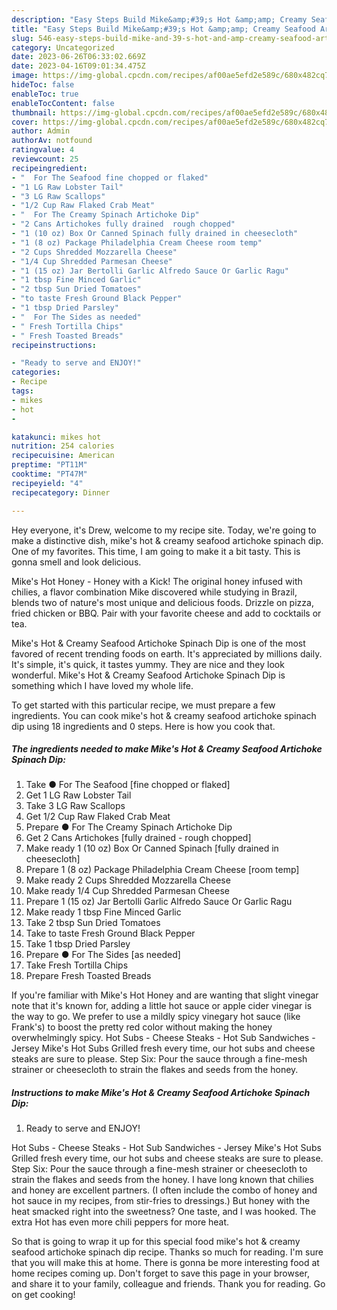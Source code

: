 ```yaml
---
description: "Easy Steps Build Mike&amp;#39;s Hot &amp;amp; Creamy Seafood Artichoke Spinach Dip the Very Delicious"
title: "Easy Steps Build Mike&amp;#39;s Hot &amp;amp; Creamy Seafood Artichoke Spinach Dip the Very Delicious"
slug: 546-easy-steps-build-mike-and-39-s-hot-and-amp-creamy-seafood-artichoke-spinach-dip-the-very-delicious
category: Uncategorized
date: 2023-06-26T06:33:02.669Z
date: 2023-04-16T09:01:34.475Z
image: https://img-global.cpcdn.com/recipes/af00ae5efd2e589c/680x482cq70/mikes-hot-creamy-seafood-artichoke-spinach-dip-recipe-main-photo.jpg
hideToc: false
enableToc: true
enableTocContent: false
thumbnail: https://img-global.cpcdn.com/recipes/af00ae5efd2e589c/680x482cq70/mikes-hot-creamy-seafood-artichoke-spinach-dip-recipe-main-photo.jpg
cover: https://img-global.cpcdn.com/recipes/af00ae5efd2e589c/680x482cq70/mikes-hot-creamy-seafood-artichoke-spinach-dip-recipe-main-photo.jpg
author: Admin
authorAv: notfound
ratingvalue: 4
reviewcount: 25
recipeingredient:
- "  For The Seafood fine chopped or flaked"
- "1 LG Raw Lobster Tail"
- "3 LG Raw Scallops"
- "1/2 Cup Raw Flaked Crab Meat"
- "  For The Creamy Spinach Artichoke Dip"
- "2 Cans Artichokes fully drained  rough chopped"
- "1 (10 oz) Box Or Canned Spinach fully drained in cheesecloth"
- "1 (8 oz) Package Philadelphia Cream Cheese room temp"
- "2 Cups Shredded Mozzarella Cheese"
- "1/4 Cup Shredded Parmesan Cheese"
- "1 (15 oz) Jar Bertolli Garlic Alfredo Sauce Or Garlic Ragu"
- "1 tbsp Fine Minced Garlic"
- "2 tbsp Sun Dried Tomatoes"
- "to taste Fresh Ground Black Pepper"
- "1 tbsp Dried Parsley"
- "  For The Sides as needed"
- " Fresh Tortilla Chips"
- " Fresh Toasted Breads"
recipeinstructions:

- "Ready to serve and ENJOY!"
categories:
- Recipe
tags:
- mikes
- hot
- 

katakunci: mikes hot  
nutrition: 254 calories
recipecuisine: American
preptime: "PT11M"
cooktime: "PT47M"
recipeyield: "4"
recipecategory: Dinner

---
```



Hey everyone, it's Drew, welcome to my recipe site. Today, we're going to make a distinctive dish, mike&#39;s hot &amp; creamy seafood artichoke spinach dip. One of my favorites. This time, I am going to make it a bit tasty. This is gonna smell and look delicious.

Mike&#39;s Hot Honey - Honey with a Kick! The original honey infused with chilies, a flavor combination Mike discovered while studying in Brazil, blends two of nature&#39;s most unique and delicious foods. Drizzle on pizza, fried chicken or BBQ. Pair with your favorite cheese and add to cocktails or tea.

Mike&#39;s Hot &amp; Creamy Seafood Artichoke Spinach Dip is one of the most favored of recent trending foods on earth. It's appreciated by millions daily. It's simple, it's quick, it tastes yummy. They are nice and they look wonderful. Mike&#39;s Hot &amp; Creamy Seafood Artichoke Spinach Dip is something which I have loved my whole life.


To get started with this particular recipe, we must prepare a few ingredients. You can cook mike&#39;s hot &amp; creamy seafood artichoke spinach dip using 18 ingredients and 0 steps. Here is how you cook that.

<!--inarticleads1-->

##### The ingredients needed to make Mike&#39;s Hot &amp; Creamy Seafood Artichoke Spinach Dip:

1. Take  ● For The Seafood [fine chopped or flaked]
1. Get 1 LG Raw Lobster Tail
1. Take 3 LG Raw Scallops
1. Get 1/2 Cup Raw Flaked Crab Meat
1. Prepare  ● For The Creamy Spinach Artichoke Dip
1. Get 2 Cans Artichokes [fully drained - rough chopped]
1. Make ready 1 (10 oz) Box Or Canned Spinach [fully drained in cheesecloth]
1. Prepare 1 (8 oz) Package Philadelphia Cream Cheese [room temp]
1. Make ready 2 Cups Shredded Mozzarella Cheese
1. Make ready 1/4 Cup Shredded Parmesan Cheese
1. Prepare 1 (15 oz) Jar Bertolli Garlic Alfredo Sauce Or Garlic Ragu
1. Make ready 1 tbsp Fine Minced Garlic
1. Take 2 tbsp Sun Dried Tomatoes
1. Take to taste Fresh Ground Black Pepper
1. Take 1 tbsp Dried Parsley
1. Prepare  ● For The Sides [as needed]
1. Take  Fresh Tortilla Chips
1. Prepare  Fresh Toasted Breads


If you&#39;re familiar with Mike&#39;s Hot Honey and are wanting that slight vinegar note that it&#39;s known for, adding a little hot sauce or apple cider vinegar is the way to go. We prefer to use a mildly spicy vinegary hot sauce (like Frank&#39;s) to boost the pretty red color without making the honey overwhelmingly spicy. Hot Subs - Cheese Steaks - Hot Sub Sandwiches - Jersey Mike&#39;s Hot Subs Grilled fresh every time, our hot subs and cheese steaks are sure to please. Step Six: Pour the sauce through a fine-mesh strainer or cheesecloth to strain the flakes and seeds from the honey. 

<!--inarticleads2-->

##### Instructions to make Mike&#39;s Hot &amp; Creamy Seafood Artichoke Spinach Dip:


1. Ready to serve and ENJOY!

Hot Subs - Cheese Steaks - Hot Sub Sandwiches - Jersey Mike&#39;s Hot Subs Grilled fresh every time, our hot subs and cheese steaks are sure to please. Step Six: Pour the sauce through a fine-mesh strainer or cheesecloth to strain the flakes and seeds from the honey. I have long known that chilies and honey are excellent partners. (I often include the combo of honey and hot sauce in my recipes, from stir-fries to dressings.) But honey with the heat smacked right into the sweetness? One taste, and I was hooked. The extra Hot has even more chili peppers for more heat. 

So that is going to wrap it up for this special food mike&#39;s hot &amp; creamy seafood artichoke spinach dip recipe. Thanks so much for reading. I'm sure that you will make this at home. There is gonna be more interesting food at home recipes coming up. Don't forget to save this page in your browser, and share it to your family, colleague and friends. Thank you for reading. Go on get cooking!

